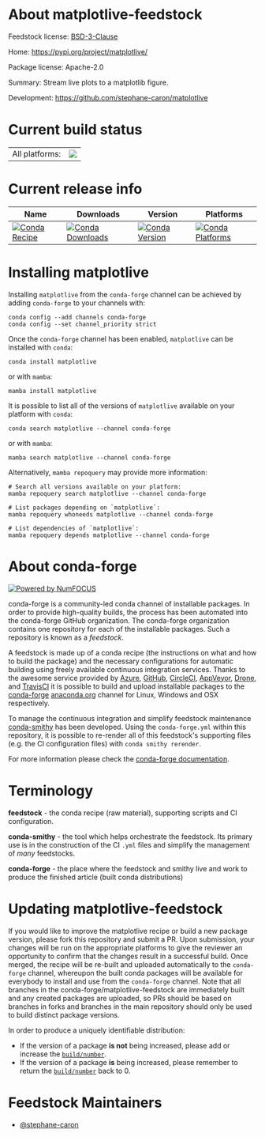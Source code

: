 About matplotlive-feedstock
===========================

Feedstock license: [BSD-3-Clause](https://github.com/conda-forge/matplotlive-feedstock/blob/main/LICENSE.txt)

Home: https://pypi.org/project/matplotlive/

Package license: Apache-2.0

Summary: Stream live plots to a matplotlib figure.

Development: https://github.com/stephane-caron/matplotlive

Current build status
====================


<table><tr><td>All platforms:</td>
    <td>
      <a href="https://dev.azure.com/conda-forge/feedstock-builds/_build/latest?definitionId=23076&branchName=main">
        <img src="https://dev.azure.com/conda-forge/feedstock-builds/_apis/build/status/matplotlive-feedstock?branchName=main">
      </a>
    </td>
  </tr>
</table>

Current release info
====================

| Name | Downloads | Version | Platforms |
| --- | --- | --- | --- |
| [![Conda Recipe](https://img.shields.io/badge/recipe-matplotlive-green.svg)](https://anaconda.org/conda-forge/matplotlive) | [![Conda Downloads](https://img.shields.io/conda/dn/conda-forge/matplotlive.svg)](https://anaconda.org/conda-forge/matplotlive) | [![Conda Version](https://img.shields.io/conda/vn/conda-forge/matplotlive.svg)](https://anaconda.org/conda-forge/matplotlive) | [![Conda Platforms](https://img.shields.io/conda/pn/conda-forge/matplotlive.svg)](https://anaconda.org/conda-forge/matplotlive) |

Installing matplotlive
======================

Installing `matplotlive` from the `conda-forge` channel can be achieved by adding `conda-forge` to your channels with:

```
conda config --add channels conda-forge
conda config --set channel_priority strict
```

Once the `conda-forge` channel has been enabled, `matplotlive` can be installed with `conda`:

```
conda install matplotlive
```

or with `mamba`:

```
mamba install matplotlive
```

It is possible to list all of the versions of `matplotlive` available on your platform with `conda`:

```
conda search matplotlive --channel conda-forge
```

or with `mamba`:

```
mamba search matplotlive --channel conda-forge
```

Alternatively, `mamba repoquery` may provide more information:

```
# Search all versions available on your platform:
mamba repoquery search matplotlive --channel conda-forge

# List packages depending on `matplotlive`:
mamba repoquery whoneeds matplotlive --channel conda-forge

# List dependencies of `matplotlive`:
mamba repoquery depends matplotlive --channel conda-forge
```


About conda-forge
=================

[![Powered by
NumFOCUS](https://img.shields.io/badge/powered%20by-NumFOCUS-orange.svg?style=flat&colorA=E1523D&colorB=007D8A)](https://numfocus.org)

conda-forge is a community-led conda channel of installable packages.
In order to provide high-quality builds, the process has been automated into the
conda-forge GitHub organization. The conda-forge organization contains one repository
for each of the installable packages. Such a repository is known as a *feedstock*.

A feedstock is made up of a conda recipe (the instructions on what and how to build
the package) and the necessary configurations for automatic building using freely
available continuous integration services. Thanks to the awesome service provided by
[Azure](https://azure.microsoft.com/en-us/services/devops/), [GitHub](https://github.com/),
[CircleCI](https://circleci.com/), [AppVeyor](https://www.appveyor.com/),
[Drone](https://cloud.drone.io/welcome), and [TravisCI](https://travis-ci.com/)
it is possible to build and upload installable packages to the
[conda-forge](https://anaconda.org/conda-forge) [anaconda.org](https://anaconda.org/)
channel for Linux, Windows and OSX respectively.

To manage the continuous integration and simplify feedstock maintenance
[conda-smithy](https://github.com/conda-forge/conda-smithy) has been developed.
Using the ``conda-forge.yml`` within this repository, it is possible to re-render all of
this feedstock's supporting files (e.g. the CI configuration files) with ``conda smithy rerender``.

For more information please check the [conda-forge documentation](https://conda-forge.org/docs/).

Terminology
===========

**feedstock** - the conda recipe (raw material), supporting scripts and CI configuration.

**conda-smithy** - the tool which helps orchestrate the feedstock.
                   Its primary use is in the construction of the CI ``.yml`` files
                   and simplify the management of *many* feedstocks.

**conda-forge** - the place where the feedstock and smithy live and work to
                  produce the finished article (built conda distributions)


Updating matplotlive-feedstock
==============================

If you would like to improve the matplotlive recipe or build a new
package version, please fork this repository and submit a PR. Upon submission,
your changes will be run on the appropriate platforms to give the reviewer an
opportunity to confirm that the changes result in a successful build. Once
merged, the recipe will be re-built and uploaded automatically to the
`conda-forge` channel, whereupon the built conda packages will be available for
everybody to install and use from the `conda-forge` channel.
Note that all branches in the conda-forge/matplotlive-feedstock are
immediately built and any created packages are uploaded, so PRs should be based
on branches in forks and branches in the main repository should only be used to
build distinct package versions.

In order to produce a uniquely identifiable distribution:
 * If the version of a package **is not** being increased, please add or increase
   the [``build/number``](https://docs.conda.io/projects/conda-build/en/latest/resources/define-metadata.html#build-number-and-string).
 * If the version of a package **is** being increased, please remember to return
   the [``build/number``](https://docs.conda.io/projects/conda-build/en/latest/resources/define-metadata.html#build-number-and-string)
   back to 0.

Feedstock Maintainers
=====================

* [@stephane-caron](https://github.com/stephane-caron/)

